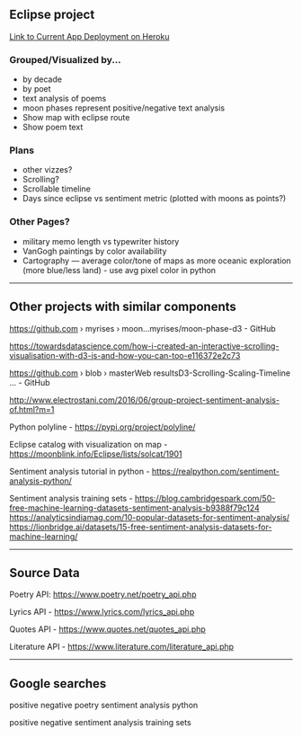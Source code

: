 ## Eclipse project
[Link to Current App Deployment on Heroku](http://eclipse-poetry.herokuapp.com/)


### Grouped/Visualized by...
* by decade
*	by poet
*	text analysis of poems
*	moon phases represent positive/negative text analysis
*	Show map with eclipse route
*	Show poem text

### Plans
* other vizzes?
* Scrolling?
* Scrollable timeline
* Days since eclipse vs sentiment metric (plotted with moons as points?)

### Other Pages?
* military memo length vs typewriter history
* VanGogh paintings by color availability
* Cartography — average color/tone of maps as more oceanic exploration (more blue/less land) - use avg pixel color in python

---

## Other projects with similar components
https://github.com › myrises › moon...myrises/moon-phase-d3 - GitHub

https://towardsdatascience.com/how-i-created-an-interactive-scrolling-visualisation-with-d3-js-and-how-you-can-too-e116372e2c73

https://github.com › blob › masterWeb resultsD3-Scrolling-Scaling-Timeline ... - GitHub

http://www.electrostani.com/2016/06/group-project-sentiment-analysis-of.html?m=1

Python polyline - https://pypi.org/project/polyline/ 

Eclipse catalog with visualization on map - https://moonblink.info/Eclipse/lists/solcat/1901 

Sentiment analysis tutorial in python - https://realpython.com/sentiment-analysis-python/ 

Sentiment analysis training sets - 
https://blog.cambridgespark.com/50-free-machine-learning-datasets-sentiment-analysis-b9388f79c124
https://analyticsindiamag.com/10-popular-datasets-for-sentiment-analysis/ 
https://lionbridge.ai/datasets/15-free-sentiment-analysis-datasets-for-machine-learning/ 

---

## Source Data

Poetry API: https://www.poetry.net/poetry_api.php

Lyrics API - https://www.lyrics.com/lyrics_api.php

Quotes API - https://www.quotes.net/quotes_api.php

Literature API - https://www.literature.com/literature_api.php

---
## Google searches
positive negative poetry sentiment analysis python

positive negative sentiment analysis training sets






